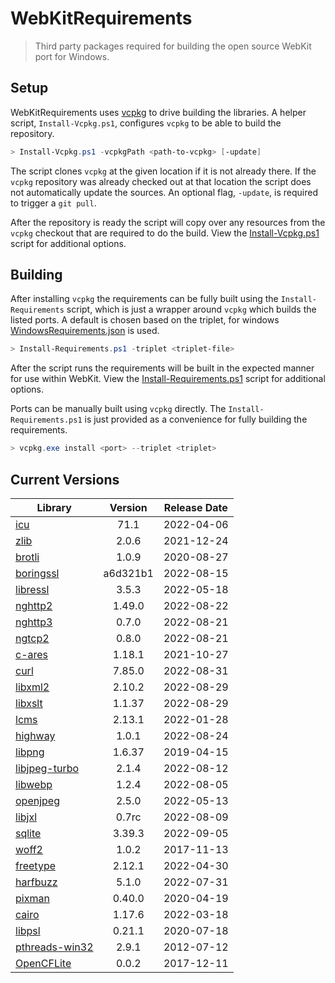 # WebKitRequirements
> Third party packages required for building the open source WebKit port for Windows.

## Setup

WebKitRequirements uses [vcpkg](https://github.com/microsoft/vcpkg) to drive
building the libraries. A helper script, `Install-Vcpkg.ps1`, configures
`vcpkg` to be able to build the repository.

```powershell
> Install-Vcpkg.ps1 -vcpkgPath <path-to-vcpkg> [-update]
```

The script clones `vcpkg` at the given location if it is not already there. If
the `vcpkg` repository was already checked out at that location the script does
not automatically update the sources. An optional flag, `-update`, is required
to trigger a `git pull`.

After the repository is ready the script will copy over any resources from the
`vcpkg` checkout that are required to do the build. View the
[Install-Vcpkg.ps1](Install-Vcpkg.ps1) script for additional options.

## Building

After installing `vcpkg` the requirements can be fully built using the
`Install-Requirements` script, which is just a wrapper around `vcpkg` which
builds the listed ports. A default is chosen based on the triplet, for windows
[WindowsRequirements.json](WindowsRequirements.json) is used.

```powershell
> Install-Requirements.ps1 -triplet <triplet-file>
```

After the script runs the requirements will be built in the expected manner for
use within WebKit. View the
[Install-Requirements.ps1](Install-Requirements.ps1) script for additional
options.

Ports can be manually built using `vcpkg` directly. The
`Install-Requirements.ps1` is just provided as a convenience for fully building
the requirements.

```powershell
> vcpkg.exe install <port> --triplet <triplet>
```

## Current Versions

| Library | Version | Release Date |
|---|:---:|:---:|
| [icu](http://site.icu-project.org) | 71.1 | 2022-04-06 |
| [zlib](https://github.com/zlib-ng/zlib-ng) | 2.0.6 | 2021-12-24 |
| [brotli](https://github.com/google/brotli) | 1.0.9 | 2020-08-27 |
| [boringssl](https://boringssl.googlesource.com/boringssl) | a6d321b1 | 2022-08-15 |
| [libressl](https://www.libressl.org) | 3.5.3 | 2022-05-18 |
| [nghttp2](https://nghttp2.org) | 1.49.0 | 2022-08-22 |
| [nghttp3](https://github.com/ngtcp2/nghttp3) | 0.7.0 | 2022-08-21 |
| [ngtcp2](https://github.com/ngtcp2/ngtcp2) | 0.8.0 | 2022-08-21 |
| [c-ares](https://c-ares.org) | 1.18.1 | 2021-10-27 |
| [curl](https://curl.se) | 7.85.0 | 2022-08-31 |
| [libxml2](http://xmlsoft.org/) | 2.10.2 | 2022-08-29 |
| [libxslt](http://xmlsoft.org/libxslt) | 1.1.37 | 2022-08-29 |
| [lcms](https://www.littlecms.com/) | 2.13.1 | 2022-01-28 |
| [highway](https://github.com/google/highway) | 1.0.1 | 2022-08-24 |
| [libpng](http://www.libpng.org/pub/png/libpng.html) | 1.6.37 | 2019-04-15 |
| [libjpeg-turbo](http://libjpeg-turbo.virtualgl.org) | 2.1.4 | 2022-08-12 |
| [libwebp](https://github.com/webmproject/libwebp) | 1.2.4 | 2022-08-05 |
| [openjpeg](https://www.openjpeg.org/) | 2.5.0 | 2022-05-13 |
| [libjxl](https://github.com/libjxl/libjxl) | 0.7rc | 2022-08-09 |
| [sqlite](http://sqlite.org) | 3.39.3 | 2022-09-05 |
| [woff2](https://github.com/google/woff2) | 1.0.2 | 2017-11-13 |
| [freetype](https://www.freetype.org) | 2.12.1 | 2022-04-30 |
| [harfbuzz](https://github.com/harfbuzz/harfbuzz) | 5.1.0 | 2022-07-31 |
| [pixman](http://www.pixman.org) | 0.40.0 | 2020-04-19 |
| [cairo](https://www.cairographics.org) | 1.17.6 | 2022-03-18 |
| [libpsl](https://github.com/rockdaboot/libpsl) | 0.21.1 | 2020-07-18 |
| [pthreads-win32](https://sourceforge.net/projects/pthreads4w/) | 2.9.1 | 2012-07-12 |
| [OpenCFLite](https://github.com/fujii/OpenCFLite) | 0.0.2 | 2017-12-11 |
